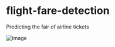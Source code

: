 # flight-fare-detection
Predicting the fair of airline tickets




![image](https://github.com/user-attachments/assets/9780fec3-f609-4933-80da-a1f076e47eb9)
